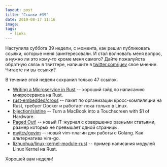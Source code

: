 ```yaml
---
layout: post
title: "Ссылки #39"
date: 2019-08-17 11:16
image:
tags:
  - links
---
```

Наступила суббота 39 недели, с момента, как решил публиковать ссылки, которые меня заинтересовали. И стал волновать меня
вопрос, а нужно ли это кому-то кроме меня самого? Дайте пожалуйста обратную связь в твиттере, напишите в
[twitter.com/juev](https://twitter.com/juev) свое мнение. Читаете ли вы ссылки?

В течение этой недели сохранил только 47 ссылок.

* [Writing a Microservice in Rust](http://www.goldsborough.me/rust/web/tutorial/2018/01/20/17-01-11-writing_a_microservice_in_rust/) -- хороший
  гайд по написанию микросервиса на Rust.
* [rust-embedded/cross](https://github.com/rust-embedded/cross) -- пакет по организации кросс-компиляции на Rust,
  требует Docker и работает пока только в Linux.
* [bijection/sistine](https://github.com/bijection/sistine) -- Turn a MacBook into a Touchscreen with $1 of Hardware.
* [Paged Out!](https://pagedout.institute/) -- новый IT-журнал с совершенно разными статьями, размер которых не
  превышает одной страницы.
* [myitcv/govim](https://github.com/myitcv/govim/) -- новый vim-плагин для работы с Golang. Как альтернатива vim-go.
* [lizhuohua/linux-kernel-module-rust](https://github.com/lizhuohua/linux-kernel-module-rust) -- пример написания
  модулей Linux Kernel на Rust.

Хорошей вам недели!
